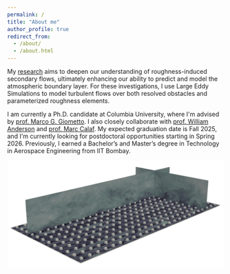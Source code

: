 ```yaml
---
permalink: /
title: "About me"
author_profile: true
redirect_from: 
  - /about/
  - /about.html
---
```


My [research](https://atharvasathe12.github.io/research/) aims to deepen our understanding of roughness-induced secondary flows, ultimately enhancing our ability to predict and model the atmospheric boundary layer.
For these investigations, I use Large Eddy Simulations to model turbulent flows over both resolved obstacles and parameterized roughness elements.

I am currently a Ph.D. candidate at Columbia University, where I'm advised by [prof. Marco G. Giometto](https://www.civil.columbia.edu/content/marco-giovanni-giometto).
I also closely collaborate with [prof. William Anderson](https://me.utdallas.edu/people/faculty/william-anderson/) and [prof. Marc Calaf](https://www.mech.utah.edu/directory/faculty/marc-calaf/).
My expected graduation date is Fall 2025, and I'm currently looking for postdoctoral opportunities starting in Spring 2026.
Previously, I earned a Bachelor’s and Master’s degree in Technology in Aerospace Engineering from IIT Bombay.

![flow-over-cuboids](../images/flow-over-cuboids-1.png)


